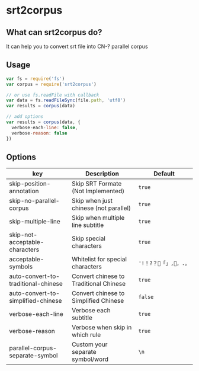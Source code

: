 # srt2corpus

## What can srt2corpus do?
It can help you to convert srt file into CN-? parallel corpus

## Usage

```js
var fs = require('fs')
var corpus = require('srt2corpus')

// or use fs.readFile with callback
var data = fs.readFileSync(file.path, 'utf8') 
var results = corpus(data)

// add options
var results = corpus(data, {
  verbose-each-line: false,
  verbose-reason: false
})
```




## Options

key|Description|Default
--|--|--
skip-position-annotation| Skip SRT Formate (Not Implemented)|`true`
skip-no-parallel-corpus| Skip when just chinese (not parallel) |`true`
skip-multiple-line| Skip when multiple line subtitle |`true`
skip-not-acceptable-characters| Skip special characters |`true`
acceptable-symbols| Whitelist for special characters |`'!！?？「」,，.。`
auto-convert-to-traditional-chinese| Convert chinese to Traditional Chinese |`true`
auto-convert-to-simplified-chinese| Convert chinese to Simplified Chinese  |`false`
verbose-each-line| Verbose each subtitle |`true`
verbose-reason| Verbose when skip in which rule |`true`
parallel-corpus-separate-symbol| Custom your separate symbol/word  |`\n`

